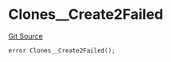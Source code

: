 # Clones__Create2Failed
[Git Source](https://github.com/ContractLabs/foundry-bountykinds-contract/blob/67e6855d3beabdf242cc0b51d9e53b087a5235b9/src/oz-custom/oz-upgradeable/proxy/ClonesUpgradeable.sol)


```solidity
error Clones__Create2Failed();
```

